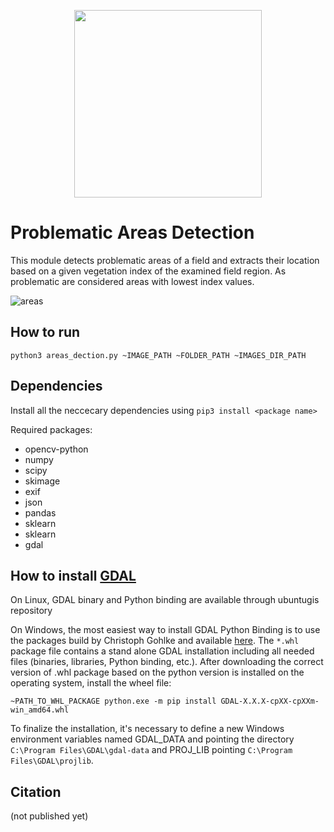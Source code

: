 <p align="center">
<img src="https://user-images.githubusercontent.com/77329407/105342573-3040e900-5be9-11eb-92df-7c09392b1e0c.png" width="300" />
  
# Problematic Areas Detection

This module detects problematic areas of a field and extracts their location based on a given vegetation index of the examined field region. As problematic are considered areas with lowest index values.

![areas](https://user-images.githubusercontent.com/26482319/114700280-01d73380-9d2a-11eb-891f-8ee0f4e47593.jpg)


## How to run
```
python3 areas_dection.py ~IMAGE_PATH ~FOLDER_PATH ~IMAGES_DIR_PATH
```

  

## Dependencies 
Install all the neccecary dependencies using ```pip3 install <package name>```
  
Required packages:
  * opencv-python
  * numpy
  * scipy  
  * skimage
  * exif 
  * json
  * pandas  
  * sklearn 
  * sklearn
  * gdal

## How to install [GDAL](https://gdal.org)
  On Linux, GDAL binary and Python binding are available through ubuntugis repository
  
  
  On Windows, the most easiest way to install GDAL Python Binding is to use the packages build by Christoph Gohlke and available [here](https://www.lfd.uci.edu/~gohlke/pythonlibs/#gdal). The ```*.whl``` package file contains a stand alone GDAL installation including all needed files (binaries, libraries, Python 
binding, etc.). After downloading the correct version of .whl package based on the python version is installed on the operating system, install the wheel file:

```
~PATH_TO_WHL_PACKAGE python.exe -m pip install GDAL-X.X.X-cpXX-cpXXm-win_amd64.whl
```
To finalize the installation, it's necessary to define a new Windows environment variables named GDAL_DATA and pointing the directory ```C:\Program Files\GDAL\gdal-data``` and PROJ_LIB pointing ```C:\Program Files\GDAL\projlib```.
  
  
## Citation
(not published yet)
